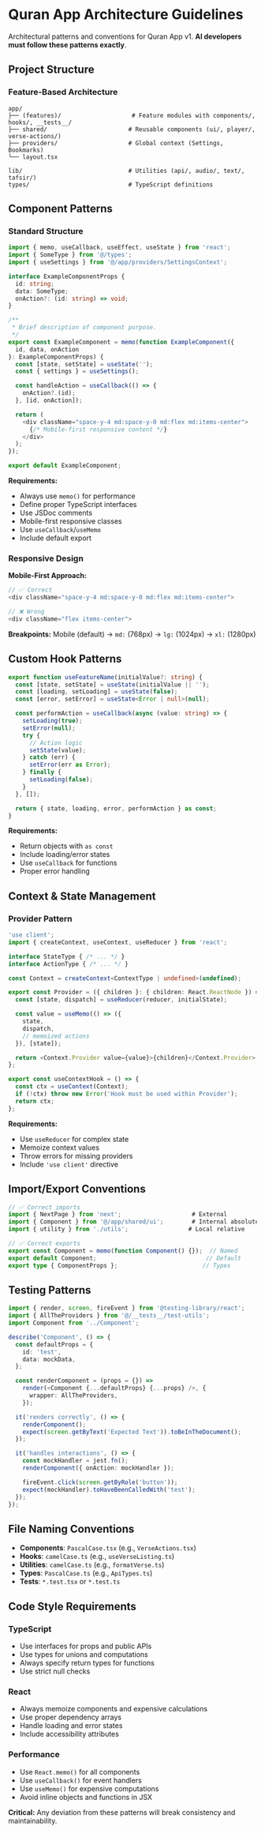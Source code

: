 # Quran App Architecture Guidelines

Architectural patterns and conventions for Quran App v1. **AI developers must follow these patterns exactly**.

## Project Structure

### Feature-Based Architecture

```
app/
├── (features)/                    # Feature modules with components/, hooks/, __tests__/
├── shared/                       # Reusable components (ui/, player/, verse-actions/)
├── providers/                    # Global context (Settings, Bookmarks)
└── layout.tsx

lib/                              # Utilities (api/, audio/, text/, tafsir/)
types/                            # TypeScript definitions
```

## Component Patterns

### Standard Structure

```typescript
import { memo, useCallback, useEffect, useState } from 'react';
import { SomeType } from '@/types';
import { useSettings } from '@/app/providers/SettingsContext';

interface ExampleComponentProps {
  id: string;
  data: SomeType;
  onAction?: (id: string) => void;
}

/**
 * Brief description of component purpose.
 */
export const ExampleComponent = memo(function ExampleComponent({
  id, data, onAction
}: ExampleComponentProps) {
  const [state, setState] = useState('');
  const { settings } = useSettings();

  const handleAction = useCallback(() => {
    onAction?.(id);
  }, [id, onAction]);

  return (
    <div className="space-y-4 md:space-y-0 md:flex md:items-center">
      {/* Mobile-first responsive content */}
    </div>
  );
});

export default ExampleComponent;
```

**Requirements:**

- Always use `memo()` for performance
- Define proper TypeScript interfaces
- Use JSDoc comments
- Mobile-first responsive classes
- Use `useCallback`/`useMemo`
- Include default export

### Responsive Design

**Mobile-First Approach:**

```typescript
// ✅ Correct
<div className="space-y-4 md:space-y-0 md:flex md:items-center">

// ❌ Wrong
<div className="flex items-center">
```

**Breakpoints:** Mobile (default) → `md:` (768px) → `lg:` (1024px) → `xl:` (1280px)

## Custom Hook Patterns

```typescript
export function useFeatureName(initialValue?: string) {
  const [state, setState] = useState(initialValue || '');
  const [loading, setLoading] = useState(false);
  const [error, setError] = useState<Error | null>(null);

  const performAction = useCallback(async (value: string) => {
    setLoading(true);
    setError(null);
    try {
      // Action logic
      setState(value);
    } catch (err) {
      setError(err as Error);
    } finally {
      setLoading(false);
    }
  }, []);

  return { state, loading, error, performAction } as const;
}
```

**Requirements:**

- Return objects with `as const`
- Include loading/error states
- Use `useCallback` for functions
- Proper error handling

## Context & State Management

### Provider Pattern

```typescript
'use client';
import { createContext, useContext, useReducer } from 'react';

interface StateType { /* ... */ }
interface ActionType { /* ... */ }

const Context = createContext<ContextType | undefined>(undefined);

export const Provider = ({ children }: { children: React.ReactNode }) => {
  const [state, dispatch] = useReducer(reducer, initialState);

  const value = useMemo(() => ({
    state,
    dispatch,
    // memoized actions
  }), [state]);

  return <Context.Provider value={value}>{children}</Context.Provider>;
};

export const useContextHook = () => {
  const ctx = useContext(Context);
  if (!ctx) throw new Error('Hook must be used within Provider');
  return ctx;
};
```

**Requirements:**

- Use `useReducer` for complex state
- Memoize context values
- Throw errors for missing providers
- Include `'use client'` directive

## Import/Export Conventions

```typescript
// ✅ Correct imports
import { NextPage } from 'next';                    # External
import { Component } from '@/app/shared/ui';        # Internal absolute
import { utility } from './utils';                 # Local relative

// ✅ Correct exports
export const Component = memo(function Component() {});  // Named
export default Component;                               // Default
export type { ComponentProps };                        // Types
```

## Testing Patterns

```typescript
import { render, screen, fireEvent } from '@testing-library/react';
import { AllTheProviders } from '@/__tests__/test-utils';
import Component from '../Component';

describe('Component', () => {
  const defaultProps = {
    id: 'test',
    data: mockData,
  };

  const renderComponent = (props = {}) =>
    render(<Component {...defaultProps} {...props} />, {
      wrapper: AllTheProviders,
    });

  it('renders correctly', () => {
    renderComponent();
    expect(screen.getByText('Expected Text')).toBeInTheDocument();
  });

  it('handles interactions', () => {
    const mockHandler = jest.fn();
    renderComponent({ onAction: mockHandler });

    fireEvent.click(screen.getByRole('button'));
    expect(mockHandler).toHaveBeenCalledWith('test');
  });
});
```

## File Naming Conventions

- **Components**: `PascalCase.tsx` (e.g., `VerseActions.tsx`)
- **Hooks**: `camelCase.ts` (e.g., `useVerseListing.ts`)
- **Utilities**: `camelCase.ts` (e.g., `formatVerse.ts`)
- **Types**: `PascalCase.ts` (e.g., `ApiTypes.ts`)
- **Tests**: `*.test.tsx` or `*.test.ts`

## Code Style Requirements

### TypeScript

- Use interfaces for props and public APIs
- Use types for unions and computations
- Always specify return types for functions
- Use strict null checks

### React

- Always memoize components and expensive calculations
- Use proper dependency arrays
- Handle loading and error states
- Include accessibility attributes

### Performance

- Use `React.memo()` for all components
- Use `useCallback()` for event handlers
- Use `useMemo()` for expensive computations
- Avoid inline objects and functions in JSX

**Critical:** Any deviation from these patterns will break consistency and maintainability.
